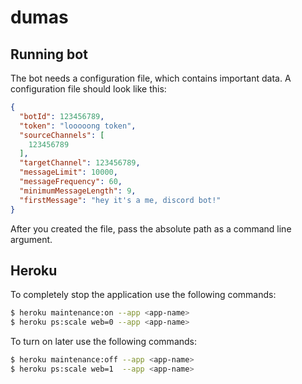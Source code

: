 # dumas

## Running bot

The bot needs a configuration file, which contains important data. A configuration file should look like this:

```json
{
  "botId": 123456789,
  "token": "looooong token",
  "sourceChannels": [
    123456789
  ],
  "targetChannel": 123456789,
  "messageLimit": 10000,
  "messageFrequency": 60,
  "minimumMessageLength": 9,
  "firstMessage": "hey it's a me, discord bot!"
}
```

After you created the file, pass the absolute path as a command line argument.

## Heroku

To completely stop the application use the following commands:

```bash
$ heroku maintenance:on --app <app-name>
$ heroku ps:scale web=0 --app <app-name>
```

To turn on later use the following commands:

```bash
$ heroku maintenance:off --app <app-name>
$ heroku ps:scale web=1  --app <app-name>
```
